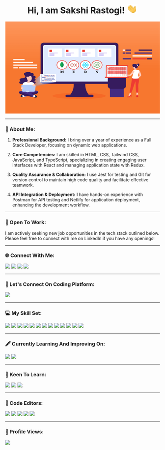 <h1 align="center">Hi, I am Sakshi Rastogi! <img src="https://github.com/SakshiRastogi1302/SakshiRastogi1302/blob/main/GIFs/wave.gif" width=35px height=30px></h1>

<p align="center"><img src="https://github.com/SakshiRastogi1302/SakshiRastogi1302/blob/main/Images/Image.png" width="600px" height="300px"></p>
<hr></hr>

<!-- About Section - Introduction-->
<h3> 👧 About Me:</h3>
<p>

1. **Professional Background:** I bring over a year of experience as a Full Stack Developer, focusing on dynamic web applications.

2. **Core Competencies:** I am skilled in HTML, CSS, Tailwind CSS, JavaScript, and TypeScript, specializing in creating engaging user interfaces with React and managing application state with Redux.

3. **Quality Assurance & Collaboration:** I use Jest for testing and Git for version control to maintain high code quality and facilitate effective teamwork.

4. **API Integration & Deployment:** I have hands-on experience with Postman for API testing and Netlify for application deployment, enhancing the development workflow.
   
</p>
<hr></hr>

<!-- About Section - Introduction-->
<h3>🏢 Open To Work:</h3>
<p>I am actively seeking new job opportunities in the tech stack outlined below. Please feel free to connect with me on LinkedIn if you have any openings!</p>
<hr></hr>

<!-- Connect With Me Section -- Platforms Where People Can Connect With Me-->
<h3>🌐 Connect With Me:</h3>
<!-- LinkedIn Profile Link -->
<a href="https://linkedin.com/in/sakshi-rastogi-461813173" target="_blank"><img src="https://img.shields.io/badge/-LinkedIn-286dab?style=plastic&logo=linkedin&logoColor=white"></a>
<!-- Telegram Profile Link -->
<a href="https://t.me/Sakshi_Rastogi" target="_blank"><img src="https://img.shields.io/badge/-Telegram-4d1a7f?style=plastic&logo=Telegram&logoColor=white"></a>
<!-- Gmail Account Link -->
<a href="mailto:sakshi.rastogi1302@gmail.com" target="_blank"><img src="https://img.shields.io/badge/-Gmail-c14438?style=plastic&logo=Gmail&logoColor=white"></a>
<!-- Github Profile Link -->
<a href="https://github.com/SakshiRastogi1302/SakshiRastogi1302/issues" target="_blank"><img src="https://img.shields.io/badge/-GitHub-202020?style=plastic&logo=github&logoColor=white"></a>
<hr></hr>

<!-- Coding Platform Account Link-->
<h3>📢 Let's Connect On Coding Platform:</h3>
<a href="https://leetcode.com/Sakshi_13/" target="_blank"><img src="https://img.shields.io/badge/Leetcode-f5f122.svg?style=plastic&logo=leetcode&logoColor=orange"></a>
<hr></hr>

<!-- Skill Set Section - List Of Technologies That I Have Worked Upon-->
<h3>💻 My Skill Set:</h3>
<img src="https://img.shields.io/badge/html5-%23E34F26.svg?style=for-the-badge&logo=html5&logoColor=white">
<img src="https://img.shields.io/badge/css3-%231572B6.svg?style=for-the-badge&logo=css3&logoColor=white">
<img src="https://img.shields.io/badge/Tailwind%20CSS-f4fff6.svg?style=for-the-badge&logo=tailwind-css&logoColor=blue">
<img src="https://img.shields.io/badge/javascript-%23323330.svg?style=for-the-badge&logo=javascript&logoColor=%23F7DF1E">
<img src="https://img.shields.io/badge/typescript-%23007ACC.svg?style=for-the-badge&logo=typescript&logoColor=white">
<img src="https://img.shields.io/badge/react-%2320232a.svg?style=for-the-badge&logo=react&logoColor=%2361DAFB">
<img src="https://img.shields.io/badge/redux-%238511FA.svg?style=for-the-badge&logo=redux&logoColor=white">
<img src="https://img.shields.io/badge/java-%23ED8B00.svg?style=for-the-badge&logo=openjdk&logoColor=white">
<img src="https://img.shields.io/badge/mysql-%2300000f.svg?style=for-the-badge&logo=mysql&logoColor=white">
<img src="https://img.shields.io/badge/netlify-%25430088.svg?style=for-the-badge&logo=netlify&logoColor=white">
<img src="https://img.shields.io/badge/Postman-FF6C37?style=for-the-badge&logo=postman&logoColor=white">
<img src="https://img.shields.io/badge/Jest-8c3756.svg?style=for-the-badge&logo=jest&logoColor=white">
<img src="https://img.shields.io/badge/Git-f55e32.svg?style=for-the-badge&logo=git&logoColor=white">
<hr></hr>

<!-- Currently Learning Section -->
<h3>🖋️ Currently Learning And Improving On:</h3>
<img src="https://img.shields.io/badge/Data%20Structure%20And%20Algorithms-1eaefc.svg?style=for-the-badge&logo=openjdk&logoColor=white">
<img src="https://img.shields.io/badge/react-%2320232a.svg?style=for-the-badge&logo=react&logoColor=%2361DAFB">

<hr></hr>

<!-- Keen To Learn Section -->
<h3>🤖 Keen To Learn:</h3>
<img src="https://img.shields.io/badge/Node%20JS-0c8b02.svg?style=for-the-badge&logo=node.js&logoColor=black">
<img src="https://img.shields.io/badge/Spring%20Boot-0b000b.svg?style=for-the-badge&logo=spring-boot&logoColor=lightgreen">
<img src="https://img.shields.io/badge/mongodb-white.svg?style=for-the-badge&logo=mongodb&logoColor=yellow">
<hr></hr>

<!-- Code Editor Section - List Of Code Editors That I Have Used While Building Projects-->
<h3>📝 Code Editors:</h3>
<img src="https://img.shields.io/badge/-Visual%20Studio%20Code-222222?style=flat&logo=visualstudiocode&logoColor=blue">
<img src="https://img.shields.io/badge/-Eclipse-232c40?style=flat&logo=eclipse&logoColor=white">
<img src="https://img.shields.io/badge/-WebStorm-ffff00?style=flat&logo=webstorm&logoColor=black">
<img src="https://img.shields.io/badge/-XCode-ffffff?style=flat&logo=xcode&logoColor=blue">
<img src="https://img.shields.io/badge/-Android%20Studio-5b747d?style=flat&logo=androidstudio&logoColor=green">
<hr></hr>

<!-- My Profile Views -->
<h3>👧 Profile Views:</h3>
<img src="https://visitcount.itsvg.in/api?id=SakshiRastogi1302&icon=0&color=3">